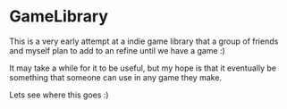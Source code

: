 GameLibrary
===========
This is a very early attempt at a indie game library
that a group of friends and myself plan to add to an refine until we have a game :)

It may take a while for it to be useful, but my hope is that it eventually be 
something that someone can use in any game they make.

Lets see where this goes :)
